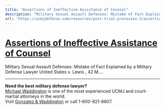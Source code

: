 ```yaml
---
title: "Assertions of Ineffective Assistance of Counsel"
description: "Military Sexual Assault Defenses: Mistake of Fact Explained by a Military Defense Lawyer United States v. Lewis , 42 M...."
url: "https://ucmjdefense.com/resources/post-trial-processes-2/assertions-of-ineffective-assistance-of-counsel-2.html"
---
```


# [Assertions of Ineffective Assistance of Counsel](https://ucmjdefense.com/resources/post-trial-processes-2/assertions-of-ineffective-assistance-of-counsel-2.html)

Military Sexual Assault Defenses: Mistake of Fact Explained by a Military Defense Lawyer United States v. Lewis , 42 M....

---

**Need the best military defense lawyer?**  
[Michael Waddington](https://ucmjdefense.com/attorneys/michael-stewart-waddington-partner.html) is one of the most experienced UCMJ and court-martial attorneys in the world.  
Visit [Gonzalez & Waddington](https://ucmjdefense.com) or call 1-800-921-8607.
